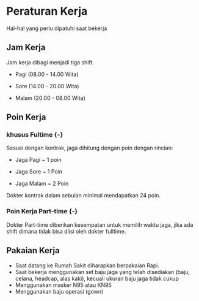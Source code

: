 # Peraturan Kerja 

Hal-hal yang perlu dipatuhi saat bekerja

## Jam Kerja

Jam kerja dibagi menjadi tiga shift.

* Pagi (08.00 - 14.00 Wita)

* Sore (14.00 - 20.00 Wita)

* Malam (20.00 - 08.00 Wita)

## Poin Kerja 
### khusus Fultime {-}

Sesuai dengan kontrak, jaga dihitung dengan poin dengan rincian:

* Jaga Pagi ~ 1 poin

* Jaga Sore ~ 1 Poin

* Jaga Malam ~ 2 Poin

Dokter kontrak dalam sebulan minimal mendapatkan 24 poin.

### Poin Kerja Part-time {-}

Dokter Part-time diberikan kesempatan untuk memilih waktu jaga, jika ada shift dimana tidak bisa diisi oleh dokter fulltime.

## Pakaian Kerja

* Saat datang ke Rumah Sakit diharapkan berpakaian Rapi.
* Saat bekerja menggunakan set baju jaga yang telah disediakan (baju, celana, headcap, alas kaki), kecuali ukuran baju jaga tidak cukup
* Menggunakan masker N95 atau KN95
* Menggunakan baju operasi (gown) 


